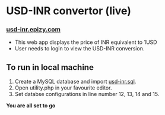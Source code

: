 # USD-INR convertor (live)
### [usd-inr.epizy.com](usd-inr.epizy.com)
- This web app displays the price of INR equivalent to 1USD
- User needs to login to view the USD-INR conversion.

## To run in local machine
1. Create a MySQL database and import [usd-inr.sql](https://github.com/amitoj-singh/USD-INR-convertor-live/blob/master/usd-inr.sql).
2. Open utility.php in your favourite editor.
3. Set databse configurations in line number 12, 13, 14 and 15.

**You are all set to go**